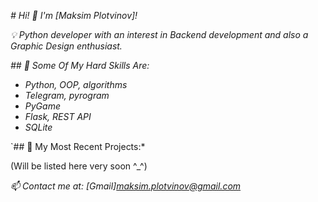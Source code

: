 *# Hi! 👋 I'm [Maksim Plotvinov]!*

*💡 Python developer with an interest in Backend development and also a Graphic Design enthusiast.*

*## 🔧 Some Of My Hard Skills Are:*

- *Python, OOP, algorithms*
- *Telegram, pyrogram*
- *PyGame*
- *Flask, REST API*
- *SQLite*

`## 📌 My Most Recent Projects:*

(Will be listed here very soon ^_^)

*📫 Contact me at: [Gmail]maksim.plotvinov@gmail.com*

